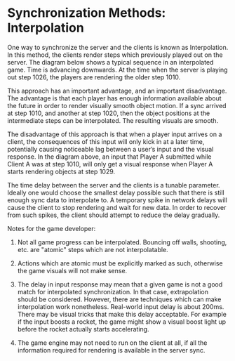 

# Synchronization Methods: Interpolation


One way to synchronize the server and the clients is known as Interpolation.  In this method, the clients render steps which previously played out on the server.  The diagram below shows a typical sequence in an interpolated game.  Time is advancing downwards.  At the time when the server is playing out step 1026, the players are rendering the older step 1010.

This approach has an important advantage, and an important disadvantage.  The advantage is that each player has enough information available about the future in order to render visually smooth object motion.  If a sync arrived at step 1010, and another at step 1020, then the object positions at the intermediate steps can be interpolated.  The resulting visuals are smooth.

The disadvantage of this approach is that when a player input arrives on a client, the consequences of this input will only kick in at a later time, potentially causing noticeable lag between a user’s input and the visual response.  In the diagram above, an input that Player A submitted while Client A was at step 1010, will only get a visual response when Player A starts rendering objects at step 1029.

The time delay between the server and the clients is a tunable parameter.  Ideally one would choose the smallest delay possible such that there is still enough sync data to interpolate to.  A temporary spike in network delays will cause the client to stop rendering and wait for new data.  In order to recover from such spikes, the client should attempt to reduce the delay gradually.

Notes for the game developer:

1. Not all game progress can be interpolated.  Bouncing off walls, shooting, etc. are "atomic" steps which are not interpolatable.

2. Actions which are atomic must be explicitly marked as such, otherwise the game visuals will not make sense.

3. The delay in input response may mean that a given game is not a good match for interpolated synchronization.  In that case, extrapolation should be considered.  However, there are techniques which can make interpolation work nonetheless.  Real-world input delay is about 200ms.  There may be visual tricks that make this delay acceptable.  For example if the input boosts a rocket, the game might show a visual boost light up before the rocket actually starts accelerating.

4. The game engine may not need to run on the client at all, if all the information required for rendering is available in the server sync.
